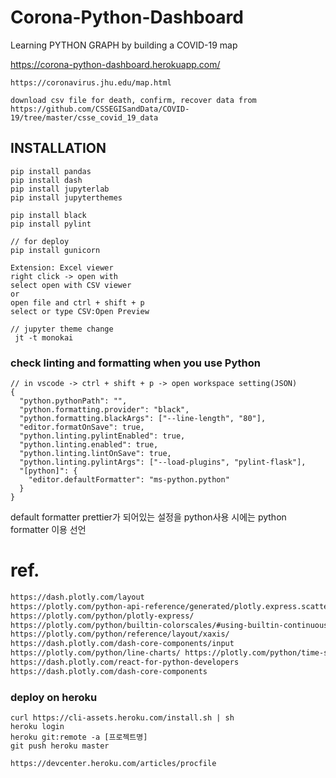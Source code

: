 # Corona-Python-Dashboard

Learning PYTHON GRAPH by building a COVID-19 map

https://corona-python-dashboard.herokuapp.com/

```node
https://coronavirus.jhu.edu/map.html

download csv file for death, confirm, recover data from
https://github.com/CSSEGISandData/COVID-19/tree/master/csse_covid_19_data
```

## INSTALLATION

```node
pip install pandas
pip install dash
pip install jupyterlab
pip install jupyterthemes

pip install black
pip install pylint

// for deploy
pip install gunicorn
```

```node
Extension: Excel viewer
right click -> open with
select open with CSV viewer
or
open file and ctrl + shift + p
select or type CSV:Open Preview

// jupyter theme change
 jt -t monokai
```

### check linting and formatting when you use Python

```node
// in vscode -> ctrl + shift + p -> open workspace setting(JSON)
{
  "python.pythonPath": "",
  "python.formatting.provider": "black",
  "python.formatting.blackArgs": ["--line-length", "80"],
  "editor.formatOnSave": true,
  "python.linting.pylintEnabled": true,
  "python.linting.enabled": true,
  "python.linting.lintOnSave": true,
  "python.linting.pylintArgs": ["--load-plugins", "pylint-flask"],
  "[python]": {
    "editor.defaultFormatter": "ms-python.python"
  }
}
```

default formatter prettier가 되어있는 설정을 python사용 시에는 python formatter 이용 선언

# ref.

```html
https://dash.plotly.com/layout
https://plotly.com/python-api-reference/generated/plotly.express.scatter_geo.html
https://plotly.com/python/plotly-express/
https://plotly.com/python/builtin-colorscales/#using-builtin-continuous-color-scales
https://plotly.com/python/reference/layout/xaxis/
https://dash.plotly.com/dash-core-components/input
https://plotly.com/python/line-charts/ https://plotly.com/python/time-series/
https://dash.plotly.com/react-for-python-developers
https://dash.plotly.com/dash-core-components
```

### deploy on heroku

```node
curl https://cli-assets.heroku.com/install.sh | sh
heroku login
heroku git:remote -a [프로젝트명]
git push heroku master

https://devcenter.heroku.com/articles/procfile
```
